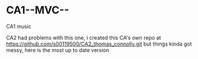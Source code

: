 CA1--MVC--
==========

CA1 music

CA2 
had problems with this one, i created this CA's own repo at https://github.com/s00119500/CA2_thomas_connolly.git
but things kinda got messy, here is the most up to date version
